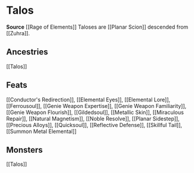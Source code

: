 ﻿---
id: '507'
name: Talos
rarity: Common
source: '[[DATABASE/source/Rage of Elements|Rage of Elements]]'
trait:
- Talos
type: Trait

---
# Talos

**Source** [[Rage of Elements]]
Taloses are [[Planar Scion]] descended from [[Zuhra]].

## Ancestries

[[Talos]]

## Feats

[[Conductor's Redirection]], [[Elemental Eyes]], [[Elemental Lore]], [[Ferrousoul]], [[Genie Weapon Expertise]], [[Genie Weapon Familiarity]], [[Genie Weapon Flourish]], [[Gildedsoul]], [[Metallic Skin]], [[Miraculous Repair]], [[Natural Magnetism]], [[Noble Resolve]], [[Planar Sidestep]], [[Precious Alloys]], [[Quicksoul]], [[Reflective Defense]], [[Skillful Tail]], [[Summon Metal Elemental]]

## Monsters

[[Talos]]